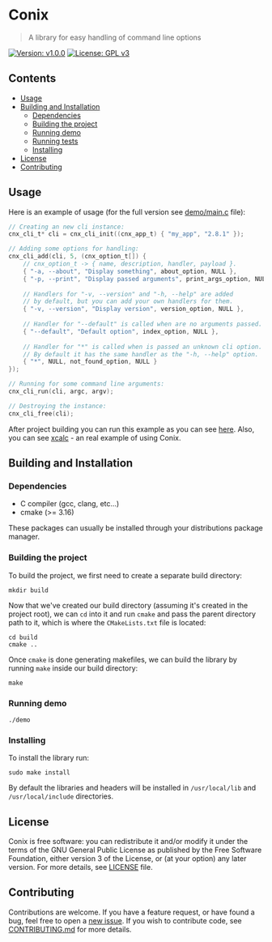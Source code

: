 # Conix
> A library for easy handling of command line options

[![Version: v1.0.0](https://img.shields.io/badge/version-v1.0.0-blue)](https://vstan02.github.io/conix)
[![License: GPL v3](https://img.shields.io/badge/license-GPL%20v3-blue.svg)](http://www.gnu.org/licenses/gpl-3.0)

## Contents
- [Usage](#usage)
- [Building and Installation](#building-and-installation)
  - [Dependencies](#dependencies)
  - [Building the project](#building-the-project)
  - [Running demo](#running-demo)
  - [Running tests](#running-tests)
  - [Installing](#installing)
- [License](#license)
- [Contributing](#contributing)

## Usage
Here is an example of usage (for the full version see [demo/main.c](https://github.com/vstan02/conix/blob/master/demo/main.c) file):
```c
// Creating an new cli instance:
cnx_cli_t* cli = cnx_cli_init((cnx_app_t) { "my_app", "2.8.1" });

// Adding some options for handling:
cnx_cli_add(cli, 5, (cnx_option_t[]) {
	// cnx_option_t -> { name, description, handler, payload }.
	{ "-a, --about", "Display something", about_option, NULL },
	{ "-p, --print", "Display passed arguments", print_args_option, NULL },
	
	// Handlers for "-v, --version" and "-h, --help" are added
	// by default, but you can add your own handlers for them.
	{ "-v, --version", "Display version", version_option, NULL },
	
	// Handler for "--default" is called when are no arguments passed.
	{ "--default", "Default option", index_option, NULL },
	
	// Handler for "*" is called when is passed an unknown cli option.
	// By default it has the same handler as the "-h, --help" option.
	{ "*", NULL, not_found_option, NULL }
});

// Running for some command line arguments:
cnx_cli_run(cli, argc, argv);

// Destroying the instance:
cnx_cli_free(cli);
```

After project building you can run this example as you can see [here](#running-demo).
Also, you can see [xcalc](https://vstan02.github.io/xcalc) - an real example of using Conix.

## Building and Installation

### Dependencies
- C compiler (gcc, clang, etc...)
- cmake (>= 3.16)

These packages can usually be installed through your distributions package manager.

### Building the project
To build the project, we first need to create a separate build directory:
```
mkdir build
```

Now that we've created our build directory (assuming it's created in the project root), we can `cd` into it and run `cmake` and pass the parent directory path to it, which is where the `CMakeLists.txt` file is located:
```
cd build
cmake ..
```

Once `cmake` is done generating makefiles, we can build the library by running `make` inside our build directory:
```
make
```

### Running demo
```
./demo
```

### Installing
To install the library run:
```
sudo make install
```
By default the libraries and headers will be installed in `/usr/local/lib` and `/usr/local/include` directories.

## License
Conix is free software: you can redistribute it and/or modify it under the terms of the GNU General Public License as published by the Free Software Foundation, either version 3 of the License, or (at your option) any later version.
For more details, see [LICENSE](https://github.com/vstan02/conix/blob/master/LICENSE) file.

## Contributing
Contributions are welcome.
If you have a feature request, or have found a bug, feel free to open a [new issue](https://github.com/vstan02/conix/issues/new).
If you wish to contribute code, see [CONTRIBUTING.md](https://github.com/vstan02/conix/blob/master/CONTRIBUTING.md) for more details.
